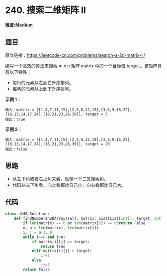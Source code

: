 # 240. 搜索二维矩阵 II
**难度:Medium**
## 题目
原文链接：https://leetcode-cn.com/problems/search-a-2d-matrix-ii/

编写一个高效的算法来搜索 m x n 矩阵 matrix 中的一个目标值 target 。该矩阵具有以下特性：  
* 每行的元素从左到右升序排列。
* 每列的元素从上到下升序排列。

**示例 1：**
```
输入：matrix = [[1,4,7,11,15],[2,5,8,12,19],[3,6,9,16,22],[10,13,14,17,24],[18,21,23,26,30]], target = 5
输出：true
```
**示例 2：**
```
输入：matrix = [[1,4,7,11,15],[2,5,8,12,19],[3,6,9,16,22],[10,13,14,17,24],[18,21,23,26,30]], target = 20
输出：false
```

## 思路
* 从左下角或者右上角来看，就像一个二叉搜索树。
* 代码从左下角看，向上看都比自己小，向右看都比自己大。

## 代码
```python
class a240_Solution:
    def findNumberIn2DArray(self, matrix: List[List[int]], target: int) -> bool:
        if len(matrix) == 0 or len(matrix[0]) == 0:return False
        m, n = len(matrix), len(matrix[0])
        i, j = m-1, 0
        while i>=0 and j<n:
            if matrix[i][j] == target:
                return True
            elif matrix[i][j] > target:
                i-=1
            else:
                j+=1
        return False
```
